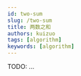 ```yaml
---
id: two-sum
slug: /two-sum
title: 两数之和
authors: kuizuo
tags: [algorithm]
keywords: [algorithm]
---
```


TODO: ...